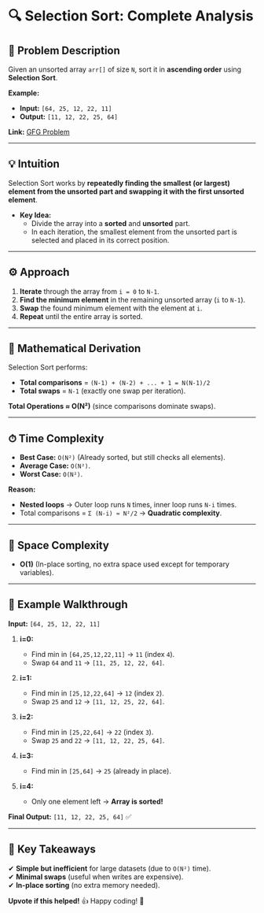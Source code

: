 # 🔍 **Selection Sort: Complete Analysis**  

## **📌 Problem Description**  
Given an unsorted array `arr[]` of size `N`, sort it in **ascending order** using **Selection Sort**.  

**Example:**  
- **Input:** `[64, 25, 12, 22, 11]`  
- **Output:** `[11, 12, 22, 25, 64]`  

**Link:** [GFG Problem](https://www.geeksforgeeks.org/problems/selection-sort/1)  

---

## **💡 Intuition**  
Selection Sort works by **repeatedly finding the smallest (or largest) element from the unsorted part and swapping it with the first unsorted element**.  

- **Key Idea:**  
  - Divide the array into a **sorted** and **unsorted** part.  
  - In each iteration, the smallest element from the unsorted part is selected and placed in its correct position.  

---

## **⚙️ Approach**  
1. **Iterate** through the array from `i = 0` to `N-1`.  
2. **Find the minimum element** in the remaining unsorted array (`i` to `N-1`).  
3. **Swap** the found minimum element with the element at `i`.  
4. **Repeat** until the entire array is sorted.  

---

## **🧮 Mathematical Derivation**  
Selection Sort performs:  
- **Total comparisons** = `(N-1) + (N-2) + ... + 1 = N(N-1)/2`  
- **Total swaps** = `N-1` (exactly one swap per iteration).  

**Total Operations ≈ O(N²)** (since comparisons dominate swaps).  

---

## **⏱ Time Complexity**  
- **Best Case:** `O(N²)` (Already sorted, but still checks all elements).  
- **Average Case:** `O(N²)`.  
- **Worst Case:** `O(N²)`.  

**Reason:**  
- **Nested loops** → Outer loop runs `N` times, inner loop runs `N-i` times.  
- Total comparisons = `Σ (N-i) ≈ N²/2` → **Quadratic complexity**.  

---

## **💾 Space Complexity**  
- **O(1)** (In-place sorting, no extra space used except for temporary variables).  

---

## **📝 Example Walkthrough**  
**Input:** `[64, 25, 12, 22, 11]`  

1. **i=0:**  
   - Find min in `[64,25,12,22,11]` → `11` (index `4`).  
   - Swap `64` and `11` → `[11, 25, 12, 22, 64]`.  

2. **i=1:**  
   - Find min in `[25,12,22,64]` → `12` (index `2`).  
   - Swap `25` and `12` → `[11, 12, 25, 22, 64]`.  

3. **i=2:**  
   - Find min in `[25,22,64]` → `22` (index `3`).  
   - Swap `25` and `22` → `[11, 12, 22, 25, 64]`.  

4. **i=3:**  
   - Find min in `[25,64]` → `25` (already in place).  

5. **i=4:**  
   - Only one element left → **Array is sorted!**  

**Final Output:** `[11, 12, 22, 25, 64]` ✅  

---

## **🚀 Key Takeaways**  
✔ **Simple but inefficient** for large datasets (due to `O(N²)` time).  
✔ **Minimal swaps** (useful when writes are expensive).  
✔ **In-place sorting** (no extra memory needed).  

**Upvote if this helped!** 👍 Happy coding! 🚀